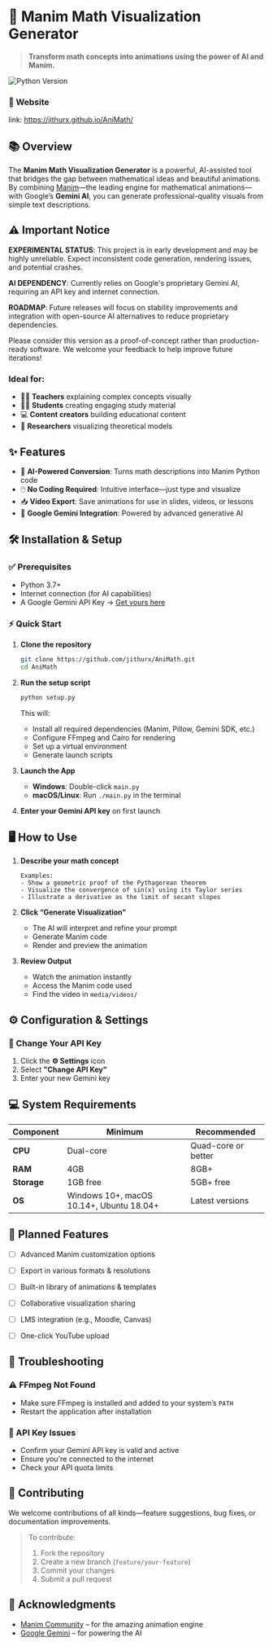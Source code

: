 # 🧮 Manim Math Visualization Generator

> **Transform math concepts into animations using the power of AI and Manim.**

![Python Version](https://img.shields.io/badge/python-3.7+-blue.svg)

### 🔗 Website 
link: https://jithurx.github.io/AniMath/

## 📚 Overview

The **Manim Math Visualization Generator** is a powerful, AI-assisted tool that bridges the gap between mathematical ideas and beautiful animations. By combining [Manim](https://www.manim.community/)—the leading engine for mathematical animations—with Google’s **Gemini AI**, you can generate professional-quality visuals from simple text descriptions.

## ⚠️ Important Notice

**EXPERIMENTAL STATUS**: This project is in early development and may be highly unreliable. Expect inconsistent code generation, rendering issues, and potential crashes.

**AI DEPENDENCY**: Currently relies on Google's proprietary Gemini AI, requiring an API key and internet connection.

**ROADMAP**: Future releases will focus on stability improvements and integration with open-source AI alternatives to reduce proprietary dependencies.

Please consider this version as a proof-of-concept rather than production-ready software. We welcome your feedback to help improve future iterations!

### Ideal for:
- 👩‍🏫 **Teachers** explaining complex concepts visually  
- 👨‍🎓 **Students** creating engaging study material  
- 💻 **Content creators** building educational content  
- 🧪 **Researchers** visualizing theoretical models  


## ✨ Features

- 🤖 **AI-Powered Conversion**: Turns math descriptions into Manim Python code   
- 🖱️ **No Coding Required**: Intuitive interface—just type and visualize  
- 📥 **Video Export**: Save animations for use in slides, videos, or lessons  
- 🔗 **Google Gemini Integration**: Powered by advanced generative AI  


## 🛠️ Installation & Setup

### ✅ Prerequisites

- Python 3.7+
- Internet connection (for AI capabilities)
- A Google Gemini API Key → [Get yours here](https://aistudio.google.com/)

### ⚡ Quick Start

1. **Clone the repository**
   ```bash
   git clone https://github.com/jithurx/AniMath.git
   cd AniMath
   ```

2. **Run the setup script**
   ```bash
   python setup.py
   ```

   This will:
   - Install all required dependencies (Manim, Pillow, Gemini SDK, etc.)
   - Configure FFmpeg and Cairo for rendering
   - Set up a virtual environment
   - Generate launch scripts

3. **Launch the App**
   - **Windows**: Double-click `main.py`
   - **macOS/Linux**: Run `./main.py` in the terminal

4. **Enter your Gemini API key** on first launch


## 🖥️ How to Use

1. **Describe your math concept**
   ```
   Examples:
   - Show a geometric proof of the Pythagorean theorem
   - Visualize the convergence of sin(x) using its Taylor series
   - Illustrate a derivative as the limit of secant slopes
   ```

2. **Click “Generate Visualization”**
   - The AI will interpret and refine your prompt
   - Generate Manim code
   - Render and preview the animation

3. **Review Output**
   - Watch the animation instantly
   - Access the Manim code used
   - Find the video in `media/videos/`


## ⚙️ Configuration & Settings

### 🔐 Change Your API Key

1. Click the **⚙️ Settings** icon
2. Select **"Change API Key"**
3. Enter your new Gemini key


## 💻 System Requirements

| Component | Minimum | Recommended |
|-----------|---------|-------------|
| **CPU**   | Dual-core | Quad-core or better |
| **RAM**   | 4GB       | 8GB+                |
| **Storage**| 1GB free | 5GB+ free           |
| **OS**    | Windows 10+, macOS 10.14+, Ubuntu 18.04+ | Latest versions |


## 🚧 Planned Features

- [ ] Advanced Manim customization options
- [ ] Export in various formats & resolutions
- [ ] Built-in library of animations & templates
- [ ] Collaborative visualization sharing
- [ ] LMS integration (e.g., Moodle, Canvas)
- [ ] One-click YouTube upload


## 🧰 Troubleshooting

### ⚠️ FFmpeg Not Found
- Make sure FFmpeg is installed and added to your system’s `PATH`
- Restart the application after installation

### 🔐 API Key Issues
- Confirm your Gemini API key is valid and active
- Ensure you're connected to the internet
- Check your API quota limits


## 🤝 Contributing

We welcome contributions of all kinds—feature suggestions, bug fixes, or documentation improvements.

> To contribute:
> 1. Fork the repository  
> 2. Create a new branch (`feature/your-feature`)  
> 3. Commit your changes  
> 4. Submit a pull request


## 🙏 Acknowledgments

- [Manim Community](https://www.manim.community/) – for the amazing animation engine
- [Google Gemini](https://deepmind.google/technologies/gemini/) – for powering the AI
